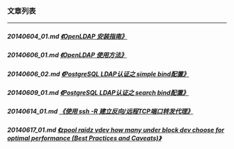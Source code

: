 ### 文章列表  
----  
##### 20140604_01.md   [《OpenLDAP 安装指南》](20140604_01.md)  
##### 20140606_01.md   [《OpenLDAP 使用方法》](20140606_01.md)  
##### 20140606_02.md   [《PostgreSQL LDAP认证之 simple bind配置》](20140606_02.md)  
##### 20140609_01.md   [《PostgreSQL LDAP认证之 search bind配置》](20140609_01.md)  
##### 20140614_01.md   [《使用 ssh -R 建立反向/远程TCP端口转发代理》](20140614_01.md)  
##### 20140617_01.md   [《zpool raidz vdev how many under block dev choose for optimal performance (Best Practices and Caveats)》](20140617_01.md)  
